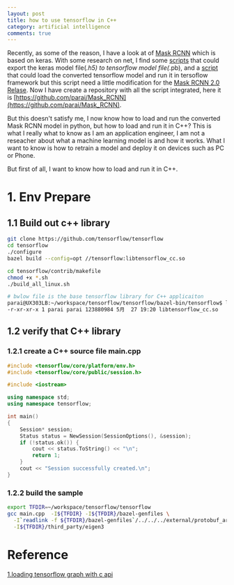 ```yaml
---
layout: post
title: how to use tensorflow in C++
category: artificial intelligence
comments: true
---
```


Recently, as some of the reason, I have a look at of [Mask RCNN](https://github.com/matterport/Mask_RCNN) which is based on keras. With some research on net, I find some [scripts](https://github.com/ericj974/Mask_RCNN/blob/master/scripts/export_model.py) that could export the keras model file(*.h5) to tensorflow model file(*.pb), and a [script](https://github.com/fastlater/Mask_RCNN/blob/master/infere_from_pb.py) that could load the converted tensorflow model and run it in tersoflow framework but this script need a little modification for the [Mask RCNN 2.0 Relase](https://github.com/fastlater/Mask_RCNN/blob/master/infere_from_pb.py). Now I have create a repository with all the script integrated, here it is [https://github.com/parai/Mask_RCNN](https://github.com/parai/Mask_RCNN).

But this doesn't satisfy me, I now know how to load and run the converted Mask RCNN model in python, but how to load and run it in C++? This is what I really what to know as I am an application engineer, I am not a reseacher about what a machine learning model is and how it works. What I want to know is how to retrain a model and deploy it on devices such as PC or Phone.

But first of all, I want to know how to load and run it in C++.

# 1. Env Prepare

## 1.1 Build out c++ library
```sh
git clone https://github.com/tensorflow/tensorflow
cd tensorflow
./configure
bazel build --config=opt //tensorflow:libtensorflow_cc.so

cd tensorflow/contrib/makefile
chmod +x *.sh
./build_all_linux.sh

# bwlow file is the base tensorflow library for C++ applicaiton
parai@UX303LB:~/workspace/tensorflow/tensorflow/bazel-bin/tensorflow$ ls -l libtensorflow*.so
-r-xr-xr-x 1 parai parai 123880984 5月  27 19:20 libtensorflow_cc.so
```

## 1.2 verify that C++ library

### 1.2.1 create a C++ source file main.cpp

```cpp
#include <tensorflow/core/platform/env.h>
#include <tensorflow/core/public/session.h>

#include <iostream>

using namespace std;
using namespace tensorflow;

int main()
{
    Session* session;
    Status status = NewSession(SessionOptions(), &session);
    if (!status.ok()) {
        cout << status.ToString() << "\n";
        return 1;
    }
    cout << "Session successfully created.\n";
}
```

### 1.2.2 build the sample



```sh
export TFDIR=~/workspace/tensorflow/tensorflow
gcc main.cpp  -I${TFDIR} -I${TFDIR}/bazel-genfiles \
  -I`readlink -f ${TFDIR}/bazel-genfiles`/../../../external/protobuf_archive/src \
  -I${TFDIR}/third_party/eigen3
```


# Reference

[1.loading tensorflow graph with c api](https://medium.com/jim-fleming/loading-a-tensorflow-graph-with-the-c-api-4caaff88463f)
